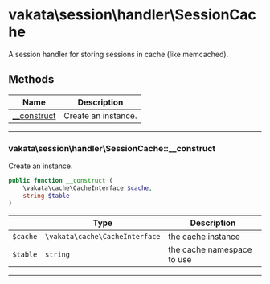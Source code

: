 # vakata\session\handler\SessionCache
A session handler for storing sessions in cache (like memcached).

## Methods

| Name | Description |
|------|-------------|
|[__construct](#vakata\session\handler\sessioncache__construct)|Create an instance.|

---



### vakata\session\handler\SessionCache::__construct
Create an instance.  


```php
public function __construct (  
    \vakata\cache\CacheInterface $cache,  
    string $table  
)   
```

|  | Type | Description |
|-----|-----|-----|
| `$cache` | `\vakata\cache\CacheInterface` | the cache instance |
| `$table` | `string` | the cache namespace to use |

---

